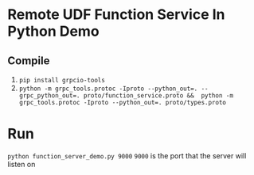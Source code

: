 <!--
Licensed to the Apache Software Foundation (ASF) under one
or more contributor license agreements.  See the NOTICE file
distributed with this work for additional information
regarding copyright ownership.  The ASF licenses this file
to you under the Apache License, Version 2.0 (the
"License"); you may not use this file except in compliance
with the License.  You may obtain a copy of the License at

  http://www.apache.org/licenses/LICENSE-2.0

Unless required by applicable law or agreed to in writing,
software distributed under the License is distributed on an
"AS IS" BASIS, WITHOUT WARRANTIES OR CONDITIONS OF ANY
KIND, either express or implied.  See the License for the
specific language governing permissions and limitations
under the License.
-->

# Remote UDF Function Service In Python Demo

## Compile 
1. `pip install grpcio-tools`
2. `python -m grpc_tools.protoc -Iproto --python_out=. --grpc_python_out=. proto/function_service.proto &&  python -m grpc_tools.protoc -Iproto --python_out=. proto/types.proto`

# Run

`python function_server_demo.py 9000`
`9000` is the port that the server will listen on